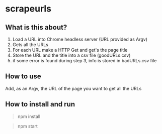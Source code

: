 # scrapeurls
## What is this about?
1. Load a URL into Chrome headless server (URL provided as Argv)
2. Gets all the URLs
3. For each URL make a HTTP Get and get's the page title
4. Store the URL and the title into a csv file (goodURLs.csv)
5. if some error is found during step 3, info is stored in badURLs.csv file

## How to use
Add, as an Argv, the URL of the page you want to get all the URLs

## How to install and run
> npm install

> npm start

